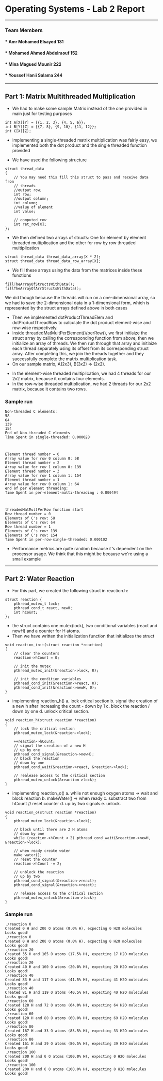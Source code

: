 # Operating Systems - Lab 2 Report
---------------------------------------------------------------
### Team Members
#### * Amr Mohamed Elsayed 131
#### * Mohamed Ahmed Abdelraouf 152
#### * Mina Magued Mounir 222
#### * Youssef Hanii Salama 244
----------------------------------------------------------------
## Part 1: Matrix Multithreaded Multiplication  
* We had to make some sample Matrix instead of the one provided in main just for testing purposes
```
int A[X][Y] = {{1, 2, 3}, {4, 5, 6}};
int B[Y][Z] = {{7, 8}, {9, 10}, {11, 12}};
int C[X][Z];
```
* Implementing a single-threaded matrix multiplication was fairly easy, we implemented both 
the dot product and the single threaded function provided

* We have used the following structure
```
struct thread_data
{
    // You may need this fill this struct to pass and receive data from
    // threads
    //output row;
    int row;
    //output column;
    int column;
    //value of element
    int value;

    // computed row
    int ret_row[X];
};

```
* We then defined two arrays of structs: One for element by element threaded multiplication and
the other for row by row threaded multiplication
```
struct thread_data thread_data_array[X * Z];
struct thread_data thread_data_row_array[X];
```
* We fill these arrays using the data from the matrices inside these functions
```
fillTheArrayOfStructsWithData();
fillTheArrayOfArrStructsWithData();
```
We did though because the threads will run on a one-dimensional array, so we had to save the 2-dimensional 
data in a 1-dimensional form, which is represented by the struct arrays defined above in both cases
* Then we implemented dotProductThreadElem and dotProductThreadRow to calculate the dot product element-wise and row-wise respectively.
* Inside threadedMatMultPerElement()/perRow(), we first initlaize the struct array by calling the corresponding
function from above, then we initialize an array of threads. We then run through that array and initlaize each thread separately using its offset from its corresponding struct array. After completing this, we join the threads together and they successfully complete the matrix multiplication task.
* On our sample matrix, A(2x3), B(3x2) => (2x2).
- In the element-wise threaded multiplication, we had 4 threads for our 2x2 matrix, because it contains four elements.
- In the row-wise threaded multiplication, we had 2 threads for our 2x2 matrix, because it contains two rows.
### Sample run

```
Non-threaded C elements: 
58
64
139
154
End of Non-threaded C elements 
Time Spent in single-threaded: 0.000028



Element thread number = 0
Array value for row 0 column 0: 58
Element thread number = 2
Array value for row 1 column 0: 139
Element thread number = 3
Array value for row 1 column 1: 154
Element thread number = 1
Array value for row 0 column 1: 64
end of per element threading: 
Time Spent in per-element-multi-threading : 0.000494



threadedMatMultPerRow function start 
Row thread number = 0
Elements of C's row: 58
Elements of C's row: 64
Row thread number = 1
Elements of C's row: 139
Elements of C's row: 154
Time Spent in per-row-single-threaded: 0.000102
```
* Performance metrics are quite random because it's dependent on the processor usage. We think that this might be because we're using
a small example
------------------------------------------------------------------------
## Part 2: Water Reaction
* For this part, we created the following struct in reaction.h:
```
struct reaction {
	pthread_mutex_t lock;
	pthread_cond_t react, newH;
	int hCount;
};

```
- the struct contains one mutex(lock), two conditional variables (react and newH) and a counter for H atoms.
- Then we have written the initialization function that initializes the struct
```
void reaction_init(struct reaction *reaction)
{
    // clear the counters
    reaction->hCount = 0;

    // init the mutex
    pthread_mutex_init(&reaction->lock, 0);

    // init the condition variables
    pthread_cond_init(&reaction->react, 0);
    pthread_cond_init(&reaction->newH, 0);
}
```
* implementing reaction_h()
a. lock critical section
b. signal the creation of a new h after increasing the count - down by 1
c. block the reaction / down by one
d. unlock critical section.
```
void reaction_h(struct reaction *reaction)
{
    // lock the critical section
    pthread_mutex_lock(&reaction->lock);

    ++reaction->hCount;
    // signal the creation of a new H
    // up by one
    pthread_cond_signal(&reaction->newH);
    // block the reaction
    // down by one
    pthread_cond_wait(&reaction->react, &reaction->lock);

    // realease access to the critical section
    pthread_mutex_unlock(&reaction->lock);
}
```
* implementing reaction_o()
a. while not enough oxygen atoms -> wait and block reaction
b. makeWater() -> when ready
c. substract two from hCount // reset counter
d. up by two signals
e. unlock.
```
void reaction_o(struct reaction *reaction)
{
    pthread_mutex_lock(&reaction->lock);

    // block until there are 2 H atoms
    // down by one
    while (reaction->hCount < 2) pthread_cond_wait(&reaction->newH, &reaction->lock);

    // when ready create water
    make_water();
    // reset the counter
    reaction->hCount -= 2;

    // unblock the reaction
    // up by two
    pthread_cond_signal(&reaction->react);
    pthread_cond_signal(&reaction->react);

    // release access to the critical section
    pthread_mutex_unlock(&reaction->lock);
}
```
### Sample run
```
./reaction 0
Created 0 H and 200 O atoms (0.0% H), expecting 0 H2O molecules
Looks good!
./reaction 0
Created 0 H and 200 O atoms (0.0% H), expecting 0 H2O molecules
Looks good!
./reaction 20
Created 35 H and 165 O atoms (17.5% H), expecting 17 H2O molecules
Looks good!
./reaction 20
Created 40 H and 160 O atoms (20.0% H), expecting 20 H2O molecules
Looks good!
./reaction 40
Created 83 H and 117 O atoms (41.5% H), expecting 41 H2O molecules
Looks good!
./reaction 40
Created 81 H and 119 O atoms (40.5% H), expecting 40 H2O molecules
Looks good!
./reaction 60
Created 128 H and 72 O atoms (64.0% H), expecting 64 H2O molecules
Looks good!
./reaction 60
Created 120 H and 80 O atoms (60.0% H), expecting 60 H2O molecules
Looks good!
./reaction 80
Created 167 H and 33 O atoms (83.5% H), expecting 33 H2O molecules
Looks good!
./reaction 80
Created 161 H and 39 O atoms (80.5% H), expecting 39 H2O molecules
Looks good!
./reaction 100
Created 200 H and 0 O atoms (100.0% H), expecting 0 H2O molecules
Looks good!
./reaction 100
Created 200 H and 0 O atoms (100.0% H), expecting 0 H2O molecules
Looks good!
```
